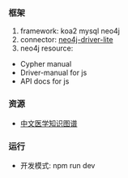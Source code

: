 <!--
 * @Author: mfuture@qq.com
 * @Date: 2021-10-10 09:56:06
 * @Description: 
-->


### 框架

1. framework: koa2 mysql neo4j
2. connector: [neo4j-driver-lite](https://github.com/neo4j/neo4j-javascript-driver)
3. neo4j resource:
- Cypher manual
- Driver-manual for js 
- API docs for js

### 资源

* [中文医学知识图谱](http://cmekg.pcl.ac.cn/)

### 运行

* 开发模式: npm run dev
